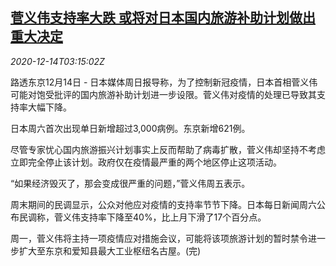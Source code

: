 <!--1607916205000-->
[菅义伟支持率大跌 或将对日本国内旅游补助计划做出重大决定](https://cn.reuters.com/article/japan-suga-covid-tourism-1214-idCNKBS28O08E)
------

<div><i>2020-12-14T03:15:02Z</i></div><p>路透东京12月14日 - 日本媒体周日报导称，为了控制新冠疫情，日本首相菅义伟可能对饱受批评的国内旅游补助计划进一步设限。菅义伟对疫情的处理已导致其支持率大幅下降。</p><p>日本周六首次出现单日新增超过3,000病例。东京新增621例。</p><p>尽管专家忧心国内旅游振兴计划事实上反而帮助了病毒扩散，菅义伟却坚持不考虑立即完全停止该计划。政府仅在疫情最严重的两个地区停止这项活动。</p><p>“如果经济毁灭了，那会变成很严重的问题，”菅义伟周五表示。</p><p>周末期间的民调显示，公众对他应对疫情的支持率节节下降。日本每日新闻周六公布民调称，菅义伟支持率下降至40%，比上月下滑了17个百分点。</p><p>周一，菅义伟将主持一项疫情应对措施会议，可能将该项旅游计划的暂时禁令进一步扩大至东京和爱知县最大工业枢纽名古屋。(完)</p>
